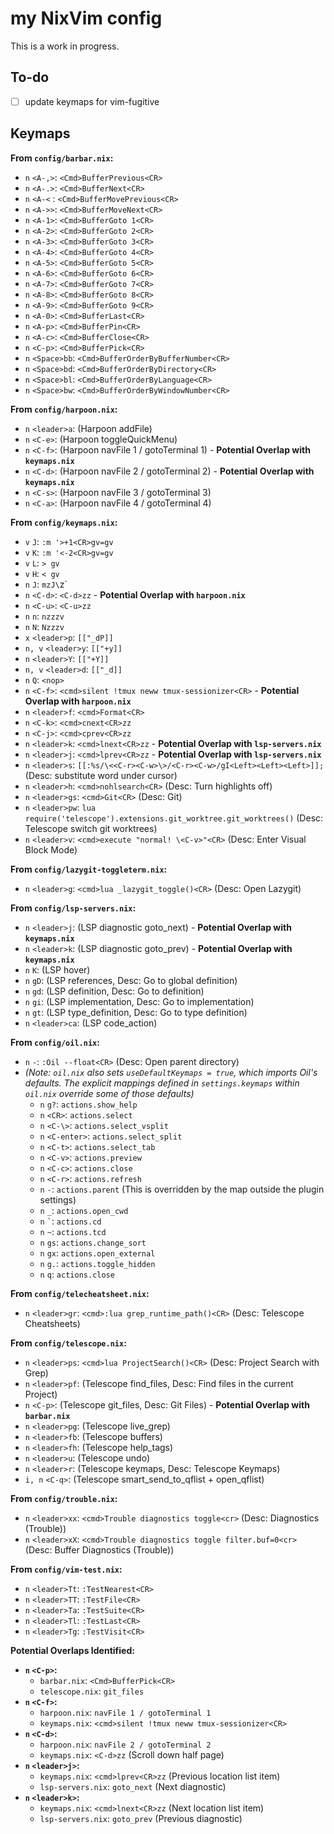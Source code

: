 # my NixVim config

This is a work in progress.

## To-do

- [ ] update keymaps for vim-fugitive

## Keymaps

**From `config/barbar.nix`:**

- `n` `<A-,>`: `<Cmd>BufferPrevious<CR>`
- `n` `<A-.>`: `<Cmd>BufferNext<CR>`
- `n` `<A-<` : `<Cmd>BufferMovePrevious<CR>`
- `n` `<A->>`: `<Cmd>BufferMoveNext<CR>`
- `n` `<A-1>`: `<Cmd>BufferGoto 1<CR>`
- `n` `<A-2>`: `<Cmd>BufferGoto 2<CR>`
- `n` `<A-3>`: `<Cmd>BufferGoto 3<CR>`
- `n` `<A-4>`: `<Cmd>BufferGoto 4<CR>`
- `n` `<A-5>`: `<Cmd>BufferGoto 5<CR>`
- `n` `<A-6>`: `<Cmd>BufferGoto 6<CR>`
- `n` `<A-7>`: `<Cmd>BufferGoto 7<CR>`
- `n` `<A-8>`: `<Cmd>BufferGoto 8<CR>`
- `n` `<A-9>`: `<Cmd>BufferGoto 9<CR>`
- `n` `<A-0>`: `<Cmd>BufferLast<CR>`
- `n` `<A-p>`: `<Cmd>BufferPin<CR>`
- `n` `<A-c>`: `<Cmd>BufferClose<CR>`
- `n` `<C-p>`: `<Cmd>BufferPick<CR>`
- `n` `<Space>bb`: `<Cmd>BufferOrderByBufferNumber<CR>`
- `n` `<Space>bd`: `<Cmd>BufferOrderByDirectory<CR>`
- `n` `<Space>bl`: `<Cmd>BufferOrderByLanguage<CR>`
- `n` `<Space>bw`: `<Cmd>BufferOrderByWindowNumber<CR>`

**From `config/harpoon.nix`:**

- `n` `<leader>a`: (Harpoon addFile)
- `n` `<C-e>`: (Harpoon toggleQuickMenu)
- `n` `<C-f>`: (Harpoon navFile 1 / gotoTerminal 1) - **Potential Overlap with `keymaps.nix`**
- `n` `<C-d>`: (Harpoon navFile 2 / gotoTerminal 2) - **Potential Overlap with `keymaps.nix`**
- `n` `<C-s>`: (Harpoon navFile 3 / gotoTerminal 3)
- `n` `<C-a>`: (Harpoon navFile 4 / gotoTerminal 4)

**From `config/keymaps.nix`:**

- `v` `J`: `:m '>+1<CR>gv=gv`
- `v` `K`: `:m '<-2<CR>gv=gv`
- `v` `L`: `> gv`
- `v` `H`: `< gv`
- `n` `J`: `mzJ\`z`
- `n` `<C-d>`: `<C-d>zz` - **Potential Overlap with `harpoon.nix`**
- `n` `<C-u>`: `<C-u>zz`
- `n` `n`: `nzzzv`
- `n` `N`: `Nzzzv`
- `x` `<leader>p`: `[["_dP]]`
- `n, v` `<leader>y`: `[["+y]]`
- `n` `<leader>Y`: `[["+Y]]`
- `n, v` `<leader>d`: `[["_d]]`
- `n` `Q`: `<nop>`
- `n` `<C-f>`: `<cmd>silent !tmux neww tmux-sessionizer<CR>` - **Potential Overlap with `harpoon.nix`**
- `n` `<leader>f`: `<cmd>Format<CR>`
- `n` `<C-k>`: `<cmd>cnext<CR>zz`
- `n` `<C-j>`: `<cmd>cprev<CR>zz`
- `n` `<leader>k`: `<cmd>lnext<CR>zz` - **Potential Overlap with `lsp-servers.nix`**
- `n` `<leader>j`: `<cmd>lprev<CR>zz` - **Potential Overlap with `lsp-servers.nix`**
- `n` `<leader>s`: `[[:%s/\<<C-r><C-w>\>/<C-r><C-w>/gI<Left><Left><Left>]];` (Desc: substitute word under cursor)
- `n` `<leader>h`: `<cmd>nohlsearch<CR>` (Desc: Turn highlights off)
- `n` `<leader>gs`: `<cmd>Git<CR>` (Desc: Git)
- `n` `<leader>pw`: `lua require('telescope').extensions.git_worktree.git_worktrees()` (Desc: Telescope switch git worktrees)
- `n` `<leader>v`: `<cmd>execute "normal! \<C-v>"<CR>` (Desc: Enter Visual Block Mode)

**From `config/lazygit-toggleterm.nix`:**

- `n` `<leader>g`: `<cmd>lua _lazygit_toggle()<CR>` (Desc: Open Lazygit)

**From `config/lsp-servers.nix`:**

- `n` `<leader>j`: (LSP diagnostic goto_next) - **Potential Overlap with `keymaps.nix`**
- `n` `<leader>k`: (LSP diagnostic goto_prev) - **Potential Overlap with `keymaps.nix`**
- `n` `K`: (LSP hover)
- `n` `gD`: (LSP references, Desc: Go to global definition)
- `n` `gd`: (LSP definition, Desc: Go to definition)
- `n` `gi`: (LSP implementation, Desc: Go to implementation)
- `n` `gt`: (LSP type_definition, Desc: Go to type definition)
- `n` `<leader>ca`: (LSP code_action)

**From `config/oil.nix`:**

- `n` `-`: `:Oil --float<CR>` (Desc: Open parent directory)
- _(Note: `oil.nix` also sets `useDefaultKeymaps = true`, which imports Oil's defaults. The explicit mappings defined in `settings.keymaps` within `oil.nix` override some of those defaults)_
  - `n` `g?`: `actions.show_help`
  - `n` `<CR>`: `actions.select`
  - `n` `<C-\>`: `actions.select_vsplit`
  - `n` `<C-enter>`: `actions.select_split`
  - `n` `<C-t>`: `actions.select_tab`
  - `n` `<C-v>`: `actions.preview`
  - `n` `<C-c>`: `actions.close`
  - `n` `<C-r>`: `actions.refresh`
  - `n` `-`: `actions.parent` (This is overridden by the map outside the plugin settings)
  - `n` `_`: `actions.open_cwd`
  - `n` `` ` ``: `actions.cd`
  - `n` `~`: `actions.tcd`
  - `n` `gs`: `actions.change_sort`
  - `n` `gx`: `actions.open_external`
  - `n` `g.`: `actions.toggle_hidden`
  - `n` `q`: `actions.close`

**From `config/telecheatsheet.nix`:**

- `n` `<leader>gr`: `<cmd>:lua grep_runtime_path()<CR>` (Desc: Telescope Cheatsheets)

**From `config/telescope.nix`:**

- `n` `<leader>ps`: `<cmd>lua ProjectSearch()<CR>` (Desc: Project Search with Grep)
- `n` `<leader>pf`: (Telescope find_files, Desc: Find files in the current Project)
- `n` `<C-p>`: (Telescope git_files, Desc: Git Files) - **Potential Overlap with `barbar.nix`**
- `n` `<leader>pg`: (Telescope live_grep)
- `n` `<leader>fb`: (Telescope buffers)
- `n` `<leader>fh`: (Telescope help_tags)
- `n` `<leader>u`: (Telescope undo)
- `n` `<leader>r`: (Telescope keymaps, Desc: Telescope Keymaps)
- `i, n` `<C-q>`: (Telescope smart_send_to_qflist + open_qflist)

**From `config/trouble.nix`:**

- `n` `<leader>xx`: `<cmd>Trouble diagnostics toggle<cr>` (Desc: Diagnostics (Trouble))
- `n` `<leader>xX`: `<cmd>Trouble diagnostics toggle filter.buf=0<cr>` (Desc: Buffer Diagnostics (Trouble))

**From `config/vim-test.nix`:**

- `n` `<leader>Tt`: `:TestNearest<CR>`
- `n` `<leader>TT`: `:TestFile<CR>`
- `n` `<leader>Ta`: `:TestSuite<CR>`
- `n` `<leader>Tl`: `:TestLast<CR>`
- `n` `<leader>Tg`: `:TestVisit<CR>`

**Potential Overlaps Identified:**

- **`n` `<C-p>`:**
  - `barbar.nix`: `<Cmd>BufferPick<CR>`
  - `telescope.nix`: `git_files`
- **`n` `<C-f>`:**
  - `harpoon.nix`: `navFile 1 / gotoTerminal 1`
  - `keymaps.nix`: `<cmd>silent !tmux neww tmux-sessionizer<CR>`
- **`n` `<C-d>`:**
  - `harpoon.nix`: `navFile 2 / gotoTerminal 2`
  - `keymaps.nix`: `<C-d>zz` (Scroll down half page)
- **`n` `<leader>j>`:**
  - `keymaps.nix`: `<cmd>lprev<CR>zz` (Previous location list item)
  - `lsp-servers.nix`: `goto_next` (Next diagnostic)
- **`n` `<leader>k>`:**
  - `keymaps.nix`: `<cmd>lnext<CR>zz` (Next location list item)
  - `lsp-servers.nix`: `goto_prev` (Previous diagnostic)
